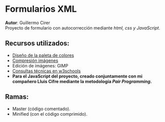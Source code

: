 # Formularios XML
__Autor__: Guillermo Cirer  
Proyecto de formulario con autocorrección mediante _html, css y JavaScript_.

## Recursos utilizados:
- [Diseño de la paleta de colores](https://designschool.canva.com/blog/website-color-schemes/)
- [Compresión imágenes](http://compresspng.com/es/)
- Edición de imágenes: GIMP
- [Consultas técnicas en w3schools](https://www.w3schools.com/)
- **Para el JavaScript del proyecto, creado conjuntamente con mi compañero Lluis Cifre mediante la metodología _Pair Programming_.**

## Ramas:
- Master (código comentado).
- Minified (con el código comprimido).
